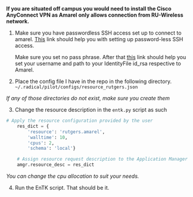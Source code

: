 **If you are situated off campus you would need to install the Cisco AnyConnect VPN as Amarel only allows connection from RU-Wireless network.**

1. Make sure you have passwordless SSH access set up to connect to amarel.
 [This]( https://www.tecmint.com/ssh-passwordless-login-using-ssh-keygen-in-5-easy-steps/) link should help you with setting up password-less SSH access.
 
   Make sure you set no pass phrase. After that [this](https://linuxize.com/post/using-the-ssh-config-file/) link should help you set your username and path to your IdentityFile id_rsa respective to Amarel.
 
2. Place the config file I have in the repo in the following directory.  
`~/.radical/pilot/configs/resource_rutgers.json`

*If any of those directories do not exist, make sure you create them*

3. Change the resource description in the `entk.py` script as such
```python
# Apply the resource configuration provided by the user
    res_dict = {
        'resource': 'rutgers.amarel',
        'walltime': 10,
        'cpus': 2,
        'schema': 'local'}

    # Assign resource request description to the Application Manager
    amgr.resource_desc = res_dict
```
*You can change the cpu allocation to suit your needs.*

4. Run the EnTK script. That should be it.
